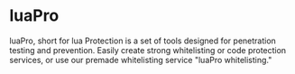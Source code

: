 # luaPro
luaPro, short for lua Protection is a set of tools designed for penetration testing and prevention. Easily create strong whitelisting or code protection services, or use our premade whitelisting service "luaPro whitelisting."
